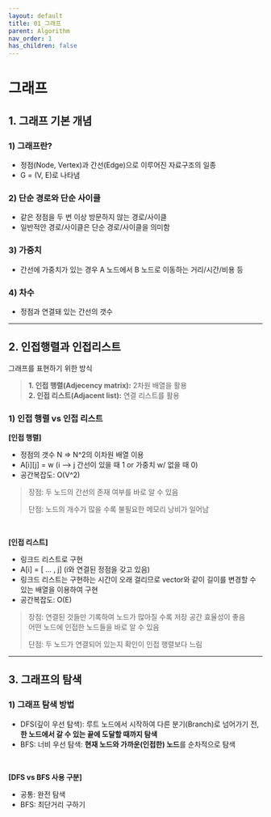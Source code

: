 ```yaml
---
layout: default
title: 01_그래프
parent: Algorithm
nav_order: 1
has_children: false
---
```


# 그래프

## 1. 그래프 기본 개념  

### 1) 그래프란?  
- 정점(Node, Vertex)과 간선(Edge)으로 이루어진 자료구조의 일종  
- G = (V, E)로 나타냄

### 2) 단순 경로와 단순 사이클  
- 같은 정점을 두 번 이상 방문하지 않는 경로/사이클  
- 일반적안 경로/사이클은 단순 경로/사이클을 의미함

### 3) 가중치  
- 간선에 가중치가 있는 경우 A 노드에서 B 노드로 이동하는 거리/시간/비용 등

### 4) 차수  
- 정점과 연결돼 있는 간선의 갯수  

<hr/>

## 2. 인접행렬과 인접리스트  
그래프를 표현하기 위한 방식  

> **1. 인접 행렬(Adjecency matrix):** 2차원 배열을 활용  
> **2. 인접 리스트(Adjacent list):** 연결 리스트를 활용

### 1) 인접 행렬 vs 인접 리스트  

**[인접 행렬]**  
- 정점의 갯수 N => N^2의 이차원 배열 이용  
- A[i][j] = w (i --> j 간선이 있을 때 1 or 가중치 w/ 없을 때 0)  
- 공간복잡도: O(V^2)  


> 장점: 두 노드의 간선의 존재 여부를 바로 알 수 있음
> 
> 단점: 노드의 개수가 많을 수록 불필요한 메모리 낭비가 일어남  

<br/>  

**[인접 리스트]**  
- 링크드 리스트로 구현  
- A[i] = [ ... , j] (i와 연결된 정점을 갖고 있음)  
- 링크드 리스트는 구현하는 시간이 오래 걸리므로 vector와 같이 길이를 변경할 수 있는 배열을 이용하여 구현  
- 공간복잡도: O(E)  


> 장점: 연결된 것들만 기록하여 노드가 많아질 수록 저장 공간 효율성이 좋음  
> 어떤 노드에 인접한 노드들을 바로 알 수 있음
>   
> 단점: 두 노드가 연결되어 있는지 확인이 인접 행렬보다 느림  

<hr/>

## 3. 그래프의 탐색  

### 1) 그래프 탐색 방법  

- DFS(깊이 우선 탐색): 루트 노드에서 시작하여 다른 분기(Branch)로 넘어가기 전, **한 노드에서 갈 수 있는 끝에 도달할 때까지 탐색**  
- BFS: 너비 우선 탐색: **현재 노드와 가까운(인접한) 노드**를 순차적으로 탐색  

<br/>

**[DFS vs BFS 사용 구분]**  
- 공통: 완전 탐색  
- BFS: 최단거리 구하기  

